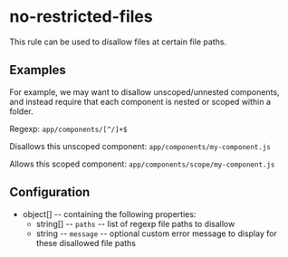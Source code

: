 # no-restricted-files

This rule can be used to disallow files at certain file paths.

## Examples

For example, we may want to disallow unscoped/unnested components, and instead require that each component is nested or scoped within a folder.

Regexp: `app/components/[^/]+$`

Disallows this unscoped component: `app/components/my-component.js`

Allows this scoped component: `app/components/scope/my-component.js`

## Configuration

* object[] -- containing the following properties:
  * string[] -- `paths` -- list of regexp file paths to disallow
  * string -- `message` -- optional custom error message to display for these disallowed file paths
